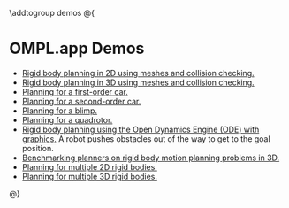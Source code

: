 \addtogroup demos
@{
# OMPL.app Demos


- [Rigid body planning in 2D using meshes and collision checking.](demos_2SE2RigidBodyPlanning_2SE2RigidBodyPlanning_8cpp_source.html)
- [Rigid body planning in 3D using meshes and collision checking.](demos_2SE3RigidBodyPlanning_2SE3RigidBodyPlanning_8cpp_source.html)
- [Planning for a first-order car.](demos_2SE2RigidBodyPlanning_2KinematicCarPlanning_8cpp_source.html)
- [Planning for a second-order car.](demos_2SE2RigidBodyPlanning_2DynamicCarPlanning_8cpp_source.html)
- [Planning for a blimp.](demos_2SE3RigidBodyPlanning_2BlimpPlanning_8cpp_source.html)
- [Planning for a quadrotor.](demos_2SE3RigidBodyPlanning_2QuadrotorPlanning_8cpp_source.html)
- [Rigid body planning using the Open Dynamics Engine (ODE) with graphics.](planOpenDE_8cpp_source.html) A robot pushes obstacles out of the way to get to the goal position.
- [Benchmarking planners on rigid body motion planning problems in 3D.](SE3RigidBodyPlanningBenchmark_8cpp_source.html)
- [Planning for multiple 2D rigid bodies.](demos_2SE2RigidBodyPlanning_2SE2MultiRigidBodyPlanning_8cpp_source.html)
- [Planning for multiple 3D rigid bodies.](demos_2SE3RigidBodyPlanning_2SE3MultiRigidBodyPlanning_8cpp_source.html)

@}
